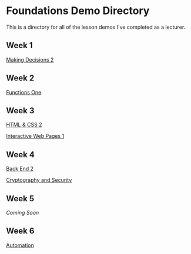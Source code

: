 # Foundations Demo Directory

This is a directory for all of the lesson demos I've completed as a lecturer.

## **Week 1**
[Making Decisions 2](https://github.com/jorovernier/md2-demo)

## **Week 2**
[Functions One](https://github.com/jorovernier/functions-one-demo)

## **Week 3**
[HTML & CSS 2](https://github.com/jorovernier/html-css-2-demo)

[Interactive Web Pages 1](https://github.com/jorovernier/interactive-one)

## **Week 4**
[Back End 2](https://github.com/jorovernier/back-end-2-demo)

[Cryptography and Security](https://github.com/jorovernier/cryptography-demo)

## **Week 5**
*Coming Soon*

## **Week 6**
[Automation](https://github.com/jorovernier/automation-demo)